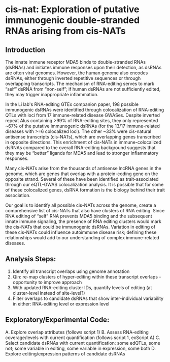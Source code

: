 # cis-nat: Exploration of putative immunogenic double-stranded RNAs arising from cis-NATs #

## Introduction ##

The innate immune receptor MDA5 binds to double-stranded RNAs (dsRNAs) and initiates immune responses upon their detection, as dsRNAs are often viral genomes. However, the human genome also encodes dsRNAs, either through inverted repetitive sequences or through overlapping transcripts. The mechanism of RNA-editing serves to mark “self” dsRNA from “non-self”; if human dsRNAs are not sufficiently edited, they may trigger inappropriate inflammation.

In the Li lab's RNA-editing GTEx companion paper, 198 possible immunogenic dsRNAs were identified through colocalization of RNA-editing QTLs with loci from 17 immune-related disease GWASes. Despite inverted repeat Alus containing >99% of RNA-editing sites, they only represented ~67% of the putative immunogenic dsRNAs (for the 13/17 immune-related diseases with >=6 colocalized loci). The other ~33% were cis-natural antisense transcripts (cis-NATs), which are overlapping genes transcribed in opposite directions. This enrichment of cis-NATs in immune-colocalized dsRNAs compared to the overall RNA-editing background suggests that they may be “better” ligands for MDA5 and lead to stronger inflammatory responses.

Many cis-NATs arise from the thousands of antisense lncRNA genes in the genome, which are genes that overlap with a protein-coding gene on the opposite strand. Several of these have been identified as trait-associated through our eQTL-GWAS colocalization analysis. It is possible that for some of these colocalized genes, dsRNA formation is the biology behind their trait association. 

Our goal is to identify all possible cis-NATs across the genome, create a comprehensive list of cis-NATs that also have clusters of RNA editing. Since RNA editing of “self” RNA prevents MDA5 binding and the subsequent innate immune signaling, the presence of RNA editing clusters would mark the cis-NATs that could be immunogenic dsRNAs. Variation in editing of these cis-NATs could influence autoimmune disease risk; defining these relationships would add to our understanding of complex immune-related diseases.

## Analysis Steps: ##
1. Identify all transcript overlaps using genome annotation
2. Qin: re-map clusters of hyper-editing within these transcript overlaps - opportunity to improve approach
3. With updated RNA-editing cluster IDs, quantify levels of editing (at cluster-level instead of site-level?)
4. Filter overlaps to candidate dsRNAs that show inter-individual variability in either: RNA-editing level or expression level

## Exploratory/Experimental Code: ##
A. Explore overlap attributes (follows script 1)
B. Assess RNA-editing coverage/levels with current quantification (follows script 1, exScript A)
C. Select candidate dsRNAs with current quantification: some edQTLs, some not; some variable in editing, some variable in expression, some both
D. Explore editing/expression patterns of candidate dsRNAs
 
